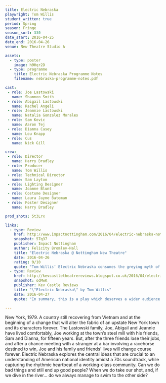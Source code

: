 ```yaml
---
title: Electric Nebraska
playwright: Tom Willis
student_written: true
period: Spring
season: Fringe
season_sort: 330
date_start: 2016-04-25
date_end: 2016-04-26
venue: New Theatre Studio A

assets:
  - type: poster
    image: h9Hqr2D
  - type: programme
    title: Electric Nebraska Programme Notes
    filename: nebraska-programme-notes.pdf

cast:
 - role: Joe Lastowski
   name: Shannon Smith
 - role: Abigail Lastowski
   name: Rachel Angeli
 - role: Jeannie Lastowski
   name: Natalia Gonzalez Morales
 - role: Sam Kovic
   name: Aaron Tej
 - role: Dianna Casey
   name: Lou Knapp
 - role: Cus
   name: Nick Gill

crew:
 - role: Director
   name: Harry Bradley
 - role: Producer
   name: Tom Willis
 - role: Technical Director
   name: Sam Layton
 - role: Lighting Designer
   name: Joanne Blunt
 - role: Costume Designer
   name: Laura Jayne Bateman
 - role: Poster Designer
   name: Harry Bradley

prod_shots: 5t3Lrx

links:
  - type: Review
    href: http://www.impactnottingham.com/2016/04/electric-nebraska-nottingham-new-theatre/
    snapshot: 5Tq37
    publisher: Impact Nottingham
    author: Felicity Bromley-Hall
    title: "Electric Nebraska @ Nottingham New Theatre"
    date: 2016-04-26
    rating: 9/10
    quote: "Tom Willis’ Electric Nebraska consumes the greying myth of the ‘American Dream’ with such dexterity you’d be forgiven for thinking it had been written by Mr Miller himself."
  - type: Review
    href: http://kevcastletheatrereviews.blogspot.co.uk/2016/04/electric-nebraska-by-tom-willis.html
    snapshot: odMwK
    publisher: Kev Castle Reviews
    title: "\"Electric Nebraska\" by Tom Willis"
    date: 2016-04-27
    quote: "In summary, this is a play which deserves a wider audience due to the excellent writing and acting. In fact everything about it is retro-fresh and there’s definitely an audience for this film-noir style of theatre. I for one can’t wait to see what’s next for the actors and Tom Willis."

---
```


New York, 1979. A country still recovering from Vietnam and at the beginning of a change that will alter the fabric of an upstate New York town and its characters forever. The Lastowski family, Joe, Abigail and Jeannie have lived comfortably, Joe working at the town’s steel mill with his friends, Sam and Dianna, for fifteen years. But, after the three friends lose their jobs, and after a chance meeting with a stranger at a bar involving a racehorse destined to win, Joe and his family and friends’ lives will change course forever. Electric Nebraska explores the central ideas that are crucial to an understanding of American national identity amidst a 70s soundtrack, while capturing the rhythmic heartbeat of a working-class community. Can we do bad things and still end up good people? When we do take our shot, and, if we dive in the river... do we always manage to swim to the other side?
